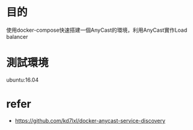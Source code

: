 # 目的
使用docker-compose快速搭建一個AnyCast的環境，利用AnyCast實作Load balancer

# 測試環境
ubuntu:16.04

# refer
- https://github.com/kd7lxl/docker-anycast-service-discovery